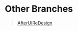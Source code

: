 # Other Branches
>[AfterUIReDesign](https://github.com/ddalkyTokky/21th_Embedded_SW_Contest/tree/Embedded_code)
